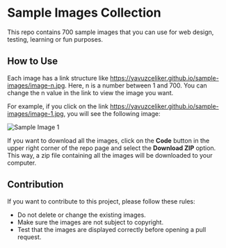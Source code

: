 # Sample Images Collection

This repo contains 700 sample images that you can use for web design, testing, learning or fun purposes.

## How to Use

Each image has a link structure like https://yavuzceliker.github.io/sample-images/image-n.jpg. Here, n is a number between 1 and 700. You can change the n value in the link to view the image you want.

For example, if you click on the link https://yavuzceliker.github.io/sample-images/image-1.jpg, you will see the following image:

![Sample Image 1](https://yavuzceliker.github.io/sample-images/image-44.jpg)

If you want to download all the images, click on the **Code** button in the upper right corner of the repo page and select the **Download ZIP** option. This way, a zip file containing all the images will be downloaded to your computer.

## Contribution

If you want to contribute to this project, please follow these rules:

- Do not delete or change the existing images.
- Make sure the images are not subject to copyright.
- Test that the images are displayed correctly before opening a pull request.
